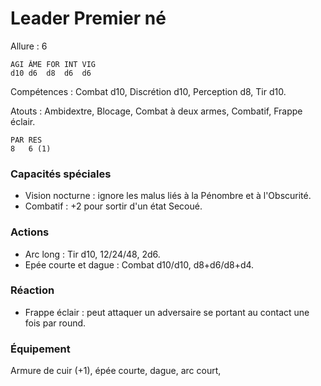 # Leader Premier né

Allure : 6

	AGI	ÂME	FOR	INT	VIG
	d10	d6	d8	d6	d6

Compétences : Combat d10, Discrétion d10, Perception d8, Tir d10.

Atouts : Ambidextre, Blocage, Combat à deux armes, Combatif, Frappe éclair.

	PAR	RES
	8	6 (1)

### Capacités spéciales
- Vision nocturne : ignore les malus liés à la Pénombre et à l'Obscurité.
- Combatif : +2 pour sortir d'un état Secoué.

### Actions
- Arc long : Tir d10, 12/24/48, 2d6.
- Epée courte et dague : Combat d10/d10, d8+d6/d8+d4.

### Réaction 
- Frappe éclair : peut attaquer un adversaire se portant au contact une fois par round.

### Équipement
Armure de cuir (+1), épée courte, dague, arc court,
